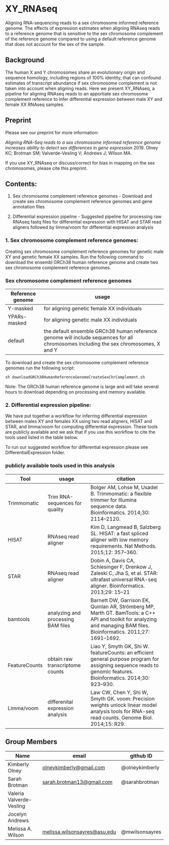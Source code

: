 # XY_RNAseq
Aligning RNA-sequencing reads to a sex chromosome informed reference genome. 
The effects of expression estimates when aligning RNAseq reads to a reference genome that is sensitive to the sex chromosome complement of the reference genome compared to using a default reference genome that does not account for the sex of the sample.

## Background
The human X and Y chromosomes share an evolutionary origin and sequence homology, including regions of 100% identity, that can confound estimates of transcript abundance if sex chromosome complement is not taken into account when aligning reads. Here we present XY_RNAseq, a pipeline for aligning RNAseq reads to an apportiate sex chromosome complement reference to infer differential expression between male XY and female XX RNAseq samples. 

## Preprint

Please see our preprint for more information:

*Aligning RNA-Seq reads to a sex chromosome informed reference genome increases ability to detect sex differences in gene expression* 2019. Olney KC; Brotman SM; Valverde-Vesling V; Andrews J; Wilson MA. 

If you use XY_RNAseq or discuss/correct for bias in mapping on the sex chromosomes, please cite this preprint.

## Contents:
1. Sex chromosome complement reference genomes - Download and create sex chromosome complement reference genomes and gene annotation files

2. Differential expression pipeline - Suggested pipeline for processing raw RNAseq fastq files for differential expression with HISAT and STAR read aligners followed by limma/voom for differential expression analysis

### 1. Sex chromosome complement reference genomes:
Creating sex chromosome complement reference genomes for genetic male XY and genetic female XX samples. 
Run the following command to download the ensembl GRCh38 human reference genome and create two sex chromosome complement reference genomes. 

### Sex chromosome complement reference genomes 
Reference genome | usage
--- | --- 
Y-masked | for aligning genetic female XX individuals 
YPARs-masked | for aligning genetic male XX individuals 
default | the default ensemble GRCh38 human reference genome will include sequences for all chromosomes including the sex chromosomes, X and Y 

To download and create the sex chromosome complement reference genomes run the following script:

`sh downloadGRCh38HumanReferenceGenomeCreateSexChrComplement.sh`

Note: The GRCh38 human reference genome is large and will take several hours to download depending on processing and memory available. 


### 2. Differential expression pipeline:
We have put together a workflow for inferring differential expression between males XY and females XX using two read aligners, HISAT and STAR, and limma/voom for computing differential expression. These tools are publicly available and we ask that if you use this workflow to cite the tools used listed in the table below. 

To run our suggested workflow for differential expression please see DifferentialExpression folder. 

### publicly available tools used in this analysis
Tool | usage | citation
--- | --- |  ---
Trimmomatic | Trim RNA-sequences for quality | Bolger AM, Lohse M, Usadel B. Trimmomatic: a flexible trimmer for Illumina sequence data. Bioinformatics. 2014;30: 2114–2120.
HISAT | RNAseq read aligner | Kim D, Langmead B, Salzberg SL. HISAT: a fast spliced aligner with low memory requirements. Nat Methods. 2015;12: 357–360.
STAR | RNAseq read aligner | Dobin A, Davis CA, Schlesinger F, Drenkow J, Zaleski C, Jha S, et al. STAR: ultrafast universal RNA-seq aligner. Bioinformatics. 2013;29: 15–21
bamtools | analyzing and processing BAM files | Barnett DW, Garrison EK, Quinlan AR, Strömberg MP, Marth GT. BamTools: a C++ API and toolkit for analyzing and managing BAM files. Bioinformatics. 2011;27: 1691–1692.
FeatureCounts | obtain raw transcriptome counts| Liao Y, Smyth GK, Shi W. featureCounts: an efficient general purpose program for assigning sequence reads to genomic features. Bioinformatics. 2014;30: 923–930.
Limma/voom | differenital expression analysis | Law CW, Chen Y, Shi W, Smyth GK. voom: Precision weights unlock linear model analysis tools for RNA-seq read counts. Genome Biol. 2014;15: R29.



## Group Members
Name | email | github ID
--- | --- |  ---
Kimberly Olney | olneykimberly@gmail.com | @olneykimberly
Sarah Brotman | sarah.brotman13@gmail.com | @sarahbrotman
Valeria Valverde-Vesling |
Jocelyn Andrews |
Melissa A. Wilson | melissa.wilsonsayres@asu.edu | @mwilsonsayres

